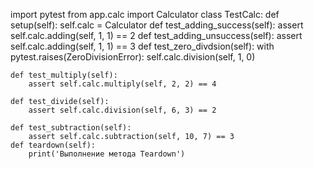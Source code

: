 import pytest
from app.calc import Calculator
class TestCalc:
    def setup(self):
        self.calc = Calculator
    def test_adding_success(self):
        assert self.calc.adding(self, 1, 1) == 2
    def test_adding_unsuccess(self):
        assert self.calc.adding(self, 1, 1) == 3
    def test_zero_divdsion(self):
        with pytest.raises(ZeroDivisionError):
            self.calc.division(self, 1, 0)

    def test_multiply(self):
        assert self.calc.multiply(self, 2, 2) == 4

    def test_divide(self):
        assert self.calc.division(self, 6, 3) == 2

    def test_subtraction(self):
        assert self.calc.subtraction(self, 10, 7) == 3
    def teardown(self):
        print('Выполнение метода Teardown')
        
